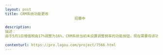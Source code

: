 ```yaml
---                
layout: post       
title: CRM系统功能更改
                                招募中
           
description: 
描述：
由于5月1日增值税由17%调整为16%，CRM系统当初未设置调整税率的功能按钮，现在需要将该功能做到后台。
     
contenturl: https://pro.lagou.com/project/7566.html      
---                 
```

